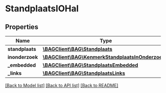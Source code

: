# StandplaatsIOHal

## Properties
Name | Type | Description | Notes
------------ | ------------- | ------------- | -------------
**standplaats** | [**\BAGClient\BAG\Standplaats**](Standplaats.md) |  | 
**inonderzoek** | [**\BAGClient\BAG\KenmerkStandplaatsInOnderzoek[]**](KenmerkStandplaatsInOnderzoek.md) |  | [optional] 
**_embedded** | [**\BAGClient\BAG\StandplaatsEmbedded**](StandplaatsEmbedded.md) |  | [optional] 
**_links** | [**\BAGClient\BAG\StandplaatsLinks**](StandplaatsLinks.md) |  | [optional] 

[[Back to Model list]](../../README.md#documentation-for-models) [[Back to API list]](../../README.md#documentation-for-api-endpoints) [[Back to README]](../../README.md)

